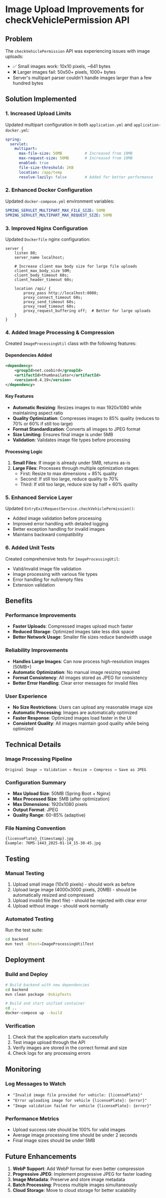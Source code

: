 # Image Upload Improvements for checkVehiclePermission API

## Problem
The `checkVehiclePermission` API was experiencing issues with image uploads:
- ✅ Small images work: 10x10 pixels, ~641 bytes
- ❌ Larger images fail: 50x50+ pixels, 1000+ bytes
- Server's multipart parser couldn't handle images larger than a few hundred bytes

## Solution Implemented

### 1. **Increased Upload Limits**
Updated multipart configuration in both `application.yml` and `application-docker.yml`:
```yaml
spring:
  servlet:
    multipart:
      max-file-size: 50MB          # Increased from 10MB
      max-request-size: 50MB       # Increased from 10MB
      enabled: true
      file-size-threshold: 2KB
      location: /app/temp
      resolve-lazily: false        # Added for better performance
```

### 2. **Enhanced Docker Configuration**
Updated `docker-compose.yml` environment variables:
```yaml
SPRING_SERVLET_MULTIPART_MAX_FILE_SIZE: 50MB
SPRING_SERVLET_MULTIPART_MAX_REQUEST_SIZE: 50MB
```

### 3. **Improved Nginx Configuration**
Updated `Dockerfile` nginx configuration:
```nginx
server {
    listen 80;
    server_name localhost;
    
    # Increase client max body size for large file uploads
    client_max_body_size 50M;
    client_body_timeout 60s;
    client_header_timeout 60s;
    
    location /api/ {
        proxy_pass http://localhost:8080;
        proxy_connect_timeout 60s;
        proxy_send_timeout 60s;
        proxy_read_timeout 60s;
        proxy_request_buffering off;  # Better for large uploads
    }
}
```

### 4. **Added Image Processing & Compression**
Created `ImageProcessingUtil` class with the following features:

#### **Dependencies Added**
```xml
<dependency>
    <groupId>net.coobird</groupId>
    <artifactId>thumbnailator</artifactId>
    <version>0.4.19</version>
</dependency>
```

#### **Key Features**
- **Automatic Resizing**: Resizes images to max 1920x1080 while maintaining aspect ratio
- **Quality Optimization**: Compresses images to 85% quality (reduces to 70% or 60% if still too large)
- **Format Standardization**: Converts all images to JPEG format
- **Size Limiting**: Ensures final image is under 5MB
- **Validation**: Validates image file types before processing

#### **Processing Logic**
1. **Small Files**: If image is already under 5MB, returns as-is
2. **Large Files**: Processes through multiple optimization stages:
   - First: Resize to max dimensions + 85% quality
   - Second: If still too large, reduce quality to 70%
   - Third: If still too large, reduce size by half + 60% quality

### 5. **Enhanced Service Layer**
Updated `EntryExitRequestService.checkVehiclePermission()`:
- Added image validation before processing
- Improved error handling with detailed logging
- Better exception handling for invalid images
- Maintains backward compatibility

### 6. **Added Unit Tests**
Created comprehensive tests for `ImageProcessingUtil`:
- Valid/invalid image file validation
- Image processing with various file types
- Error handling for null/empty files
- Extension validation

## Benefits

### **Performance Improvements**
- **Faster Uploads**: Compressed images upload much faster
- **Reduced Storage**: Optimized images take less disk space
- **Better Network Usage**: Smaller file sizes reduce bandwidth usage

### **Reliability Improvements**
- **Handles Large Images**: Can now process high-resolution images (50MB+)
- **Automatic Optimization**: No manual image resizing required
- **Format Consistency**: All images stored as JPEG for consistency
- **Better Error Handling**: Clear error messages for invalid files

### **User Experience**
- **No Size Restrictions**: Users can upload any reasonable image size
- **Automatic Processing**: Images are automatically optimized
- **Faster Response**: Optimized images load faster in the UI
- **Consistent Quality**: All images maintain good quality while being optimized

## Technical Details

### **Image Processing Pipeline**
```
Original Image → Validation → Resize → Compress → Save as JPEG
```

### **Configuration Summary**
- **Max Upload Size**: 50MB (Spring Boot + Nginx)
- **Max Processed Size**: 5MB (after optimization)
- **Max Dimensions**: 1920x1080 pixels
- **Output Format**: JPEG
- **Quality Range**: 60-85% (adaptive)

### **File Naming Convention**
```
{licensePlate}_{timestamp}.jpg
Example: 76M5-1443_2025-01-14_15-30-45.jpg
```

## Testing

### **Manual Testing**
1. Upload small image (10x10 pixels) - should work as before
2. Upload large image (4000x3000 pixels, 20MB) - should be automatically resized and compressed
3. Upload invalid file (text file) - should be rejected with clear error
4. Upload without image - should work normally

### **Automated Testing**
Run the test suite:
```bash
cd backend
mvn test -Dtest=ImageProcessingUtilTest
```

## Deployment

### **Build and Deploy**
```bash
# Build backend with new dependencies
cd backend
mvn clean package -DskipTests

# Build and start unified container
cd ..
docker-compose up --build
```

### **Verification**
1. Check that the application starts successfully
2. Test image upload through the API
3. Verify images are stored in the correct format and size
4. Check logs for any processing errors

## Monitoring

### **Log Messages to Watch**
- `"Invalid image file provided for vehicle: {licensePlate}"`
- `"Error uploading image for vehicle {licensePlate}: {error}"`
- `"Image validation failed for vehicle {licensePlate}: {error}"`

### **Performance Metrics**
- Upload success rate should be 100% for valid images
- Average image processing time should be under 2 seconds
- Final image sizes should be under 5MB

## Future Enhancements

1. **WebP Support**: Add WebP format for even better compression
2. **Progressive JPEG**: Implement progressive JPEG for faster loading
3. **Image Metadata**: Preserve and store image metadata
4. **Batch Processing**: Process multiple images simultaneously
5. **Cloud Storage**: Move to cloud storage for better scalability
